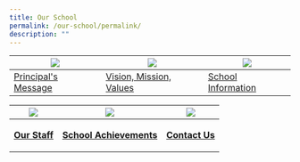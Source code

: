 ```yaml
---
title: Our School
permalink: /our-school/permalink/
description: ""
---
```

| ![](/images/Principal-Message.ico) |![](/images/VMV.ico)| ![](/images/School-Information.ico) |
| -------- | -------- | -------- |
| [Principal's Message](/our-school/principals-message/)| [Vision, Mission, Values](our-school/vision-mission-values/)| [School Information](/our-school/school-information/school-history/) |

| ![](/images/Our-Staff.ico) | ![](/images/JR9-RF816-1%20(1).ico) | ![](/images/Contact%20Us.ico) |
| -------- | -------- | -------- |
| <p style="text-align: center;"><strong>[Our Staff](/our-school/our-staff/)</strong></p> | <p style="text-align: center;"><strong>[School Achievements](/our-school/school-achievements/)</strong></p> |<p style="text-align: center;"><strong>[Contact Us](/our-school/contact-us/)</strong></p> |